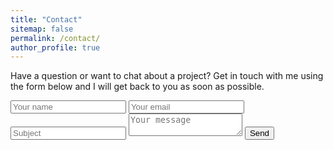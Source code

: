```yaml
---
title: "Contact"
sitemap: false
permalink: /contact/
author_profile: true
---
```


Have a question or want to chat about a project? Get in touch with me using the form below and I will get back to you as soon as possible.

<form action="http://formspree.io/tkai@uwo.ca" method="POST">
    <input type="text" name="name" placeholder="Your name">
    <input type="email" name="email" placeholder="Your email">
    <input type="subject" name="subject" placeholder="Subject">
    <textarea name="message" placeholder="Your message"></textarea>
    <button type="submit">Send</button>
</form>
